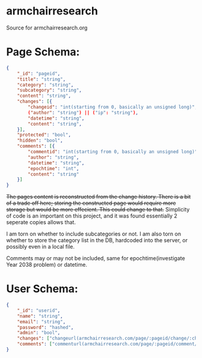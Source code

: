 # armchairresearch
Source for armchairresearch.org

# Page Schema:
```json
{
    "_id": "pageid",
    "title": "string",
    "category": "string",
    "subcategory": "string",
    "content": "string",
    "changes": [{
        "changeid": "int(starting from 0, basically an unsigned long)",
        ("author": "string") || ("ip": "string"),
        "datetime": "string",
        "content": "string",
    }],
    "protected": "bool",
    "hidden": "bool",
    "comments": [{
        "commentid": "int(starting from 0, basically an unsigned long)",
        "author": "string",
        "datetime": "string",
        "epochtime": "int",
        "content": "string"
    }]
}
```

~~The pages content is reconstructed from the change history.  There is a bit of a trade off here; storing the constructed page would require more storage but would be more effecient.  This could change to that.~~  Simplicity of code is an important on this project, and it was found essentially 2 seperate copies allows that.

I am torn on whether to include subcategories or not.  I am also torn on whether to store the category list in the DB, hardcoded into the server, or possibly even in a local file.

Comments may or may not be included, same for epochtime(investigate Year 2038 problem) or datetime.

# User Schema:
```json
{
    "_id": "userid",
    "name": "string",
    "email": "string",
    "password": "hashed",
    "admin": "bool",
    "changes": ["changeurl(armchairresearch.com/page/:pageid/change/:changeid)"],
    "comments": ["commenturl(armchairresearch.com/page/:pageid/comment/:commentid"]
}
``` 